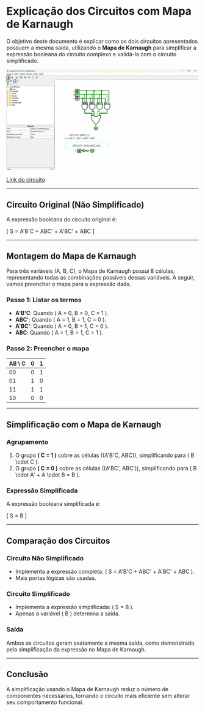 # Explicação dos Circuitos com Mapa de Karnaugh

O objetivo deste documento é explicar como os dois circuitos apresentados possuem a mesma saída, utilizando o **Mapa de Karnaugh** para simplificar a expressão booleana do circuito complexo e validá-la com o circuito simplificado.

![Circuito simplificado](./Imagens/CIRCUITO_SIMPLIFICADO.png)

[Link do circuito](./15-Simplificacao.circ)

---

## Circuito Original (Não Simplificado)

A expressão booleana do circuito original é:

\[
S = A'B'C + ABC' + A'BC' + ABC
\]

---

## Montagem do Mapa de Karnaugh

Para três variáveis (A, B, C), o Mapa de Karnaugh possui 8 células, representando todas as combinações possíveis dessas variáveis. A seguir, vamos preencher o mapa para a expressão dada.

### Passo 1: Listar os termos

- **A'B'C**: Quando \( A = 0, B = 0, C = 1 \).
- **ABC'**: Quando \( A = 1, B = 1, C = 0 \).
- **A'BC'**: Quando \( A = 0, B = 1, C = 0 \).
- **ABC**: Quando \( A = 1, B = 1, C = 1 \).

### Passo 2: Preencher o mapa

| AB \ C | 0   | 1   |
|--------|------|------|
| 00     | 0    | 1    |
| 01     | 1    | 0    |
| 11     | 1    | 1    |
| 10     | 0    | 0    |

---

## Simplificação com o Mapa de Karnaugh

### Agrupamento

1. O grupo **\( C = 1 \)** cobre as células \((A'B'C, ABC)\), simplificando para \( B \cdot C \).
2. O grupo **\( C = 0 \)** cobre as células \((A'BC', ABC')\), simplificando para \( B \cdot A' + A \cdot B = B \).

### Expressão Simplificada

A expressão booleana simplificada é:

\[
S = B
\]

---

## Comparação dos Circuitos

### Circuito Não Simplificado

- Implementa a expressão completa: \( S = A'B'C + ABC' + A'BC' + ABC \).
- Mais portas lógicas são usadas.

### Circuito Simplificado

- Implementa a expressão simplificada: \( S = B \).
- Apenas a variável \( B \) determina a saída.

### Saída

Ambos os circuitos geram exatamente a mesma saída, como demonstrado pela simplificação da expressão no Mapa de Karnaugh.

---

## Conclusão

A simplificação usando o Mapa de Karnaugh reduz o número de componentes necessários, tornando o circuito mais eficiente sem alterar seu comportamento funcional.
